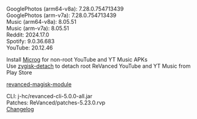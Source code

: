 GooglePhotos (arm64-v8a): 7.28.0.754713439  
GooglePhotos (arm-v7a): 7.28.0.754713439  
Music (arm64-v8a): 8.05.51  
Music (arm-v7a): 8.05.51  
Reddit: 2024.17.0  
Spotify: 9.0.36.683  
YouTube: 20.12.46  

Install [Microg](https://github.com/ReVanced/GmsCore/releases) for non-root YouTube and YT Music APKs  
Use [zygisk-detach](https://github.com/j-hc/zygisk-detach) to detach root ReVanced YouTube and YT Music from Play Store  

[revanced-magisk-module](https://github.com/j-hc/revanced-magisk-module)
  
CLI: j-hc/revanced-cli-5.0.0-all.jar  
Patches: ReVanced/patches-5.23.0.rvp  
[Changelog](https://github.com/ReVanced/revanced-patches/releases/tag/v5.23.0)  
